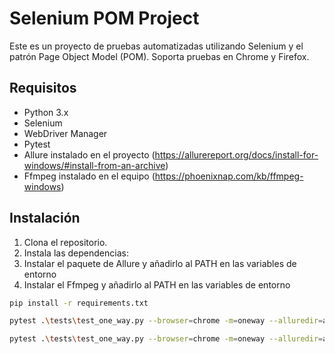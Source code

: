 # Selenium POM Project

Este es un proyecto de pruebas automatizadas utilizando Selenium y el patrón Page Object Model (POM). Soporta pruebas en Chrome y Firefox.

## Requisitos

- Python 3.x
- Selenium
- WebDriver Manager
- Pytest
- Allure instalado en el proyecto (https://allurereport.org/docs/install-for-windows/#install-from-an-archive)
- Ffmpeg instalado en el equipo (https://phoenixnap.com/kb/ffmpeg-windows)

## Instalación

1. Clona el repositorio.
2. Instala las dependencias:
3. Instalar el paquete de Allure y añadirlo al PATH en las variables de entorno
4. Instalar el Ffmpeg y añadirlo al PATH en las variables de entorno

```bash
pip install -r requirements.txt
```

```bash
pytest .\tests\test_one_way.py --browser=chrome -m=oneway --alluredir=allure-results
```

```bash
pytest .\tests\test_one_way.py --browser=chrome -m=oneway --alluredir=allure-results
```